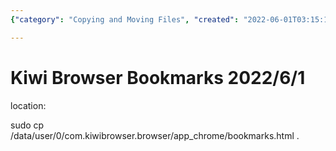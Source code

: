 ```yaml
---
{"category": "Copying and Moving Files", "created": "2022-06-01T03:15:15.000Z", "date": "2022-06-01 03:15:15", "description": "In this text, the user is given instructions on how to copy their Kiwi Browser bookmarks from an Android device to a new location. The command 'sudo cp' is used along with a specific file path to accomplish this task. The date provided is June 1st, 2022.", "modified": "2022-08-18T15:34:54.230Z", "tags": ["browsing history", "history"], "title": "Kiwi Browser Bookmarks"}

---
```


# Kiwi Browser Bookmarks 2022/6/1

location:

sudo cp /data/user/0/com.kiwibrowser.browser/app_chrome/bookmarks.html .

